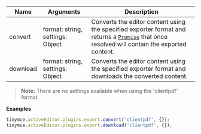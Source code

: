 | Name | Arguments | Description |
|------| ------| ----------- |
| convert | format: string, settings: Object | Converts the editor content using the specified exporter format and returns a [`Promise`](https://developer.mozilla.org/en-US/docs/Web/JavaScript/Reference/Global_Objects/Promise) that once resolved will contain the exported content. |
| download | format: string, settings: Object | Converts the editor content using the specified exporter format and downloads the converted content. |

> **Note:** There are no settings available when using the 'clientpdf' format.

**Examples**

```js
tinymce.activeEditor.plugins.export.convert('clientpdf', {});
tinymce.activeEditor.plugins.export.download('clientpdf', {});
```